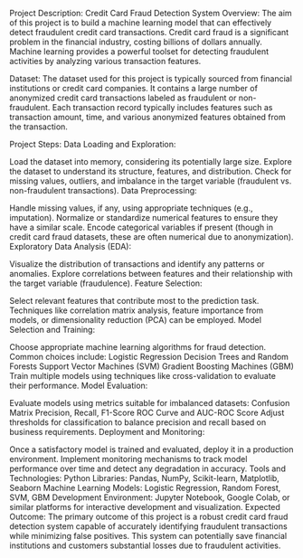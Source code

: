 Project Description: Credit Card Fraud Detection System
Overview:
The aim of this project is to build a machine learning model that can effectively detect fraudulent credit card transactions. Credit card fraud is a significant problem in the financial industry, costing billions of dollars annually. Machine learning provides a powerful toolset for detecting fraudulent activities by analyzing various transaction features.

Dataset:
The dataset used for this project is typically sourced from financial institutions or credit card companies. It contains a large number of anonymized credit card transactions labeled as fraudulent or non-fraudulent. Each transaction record typically includes features such as transaction amount, time, and various anonymized features obtained from the transaction.

Project Steps:
Data Loading and Exploration:

Load the dataset into memory, considering its potentially large size.
Explore the dataset to understand its structure, features, and distribution.
Check for missing values, outliers, and imbalance in the target variable (fraudulent vs. non-fraudulent transactions).
Data Preprocessing:

Handle missing values, if any, using appropriate techniques (e.g., imputation).
Normalize or standardize numerical features to ensure they have a similar scale.
Encode categorical variables if present (though in credit card fraud datasets, these are often numerical due to anonymization).
Exploratory Data Analysis (EDA):

Visualize the distribution of transactions and identify any patterns or anomalies.
Explore correlations between features and their relationship with the target variable (fraudulence).
Feature Selection:

Select relevant features that contribute most to the prediction task.
Techniques like correlation matrix analysis, feature importance from models, or dimensionality reduction (PCA) can be employed.
Model Selection and Training:

Choose appropriate machine learning algorithms for fraud detection. Common choices include:
Logistic Regression
Decision Trees and Random Forests
Support Vector Machines (SVM)
Gradient Boosting Machines (GBM)
Train multiple models using techniques like cross-validation to evaluate their performance.
Model Evaluation:

Evaluate models using metrics suitable for imbalanced datasets:
Confusion Matrix
Precision, Recall, F1-Score
ROC Curve and AUC-ROC Score
Adjust thresholds for classification to balance precision and recall based on business requirements.
Deployment and Monitoring:

Once a satisfactory model is trained and evaluated, deploy it in a production environment.
Implement monitoring mechanisms to track model performance over time and detect any degradation in accuracy.
Tools and Technologies:
Python Libraries: Pandas, NumPy, Scikit-learn, Matplotlib, Seaborn
Machine Learning Models: Logistic Regression, Random Forest, SVM, GBM
Development Environment: Jupyter Notebook, Google Colab, or similar platforms for interactive development and visualization.
Expected Outcome:
The primary outcome of this project is a robust credit card fraud detection system capable of accurately identifying fraudulent transactions while minimizing false positives. This system can potentially save financial institutions and customers substantial losses due to fraudulent activities.

